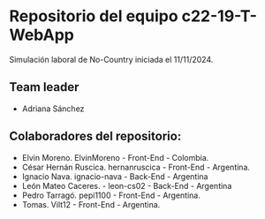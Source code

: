 # Repositorio del equipo c22-19-T-WebApp
Simulación laboral de No-Country iniciada el 11/11/2024.

## Team leader
- Adriana Sánchez

## Colaboradores del repositorio:
- Elvin Moreno. ElvinMoreno - Front-End - Colombia.
- César Hernán Ruscica. hernanruscica - Front-End - Argentina.
- Ignacio Nava. ignacio-nava - Back-End - Argentina
- León Mateo Caceres. - leon-cs02 - Back-End - Argentina
- Pedro Tarragó. pepi1100 - Front-End - Argentina.
- Tomas. Vilt12 - Front-End - Argentina.

